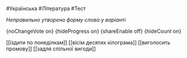 #Українська #Література #Тест

*Неправильно утворено форму слова у варіанті*

{noChangeVote on}
{hideProgress on}
{shareEnable off}
{hideCount on}

[[їздити по понеділкам]]
[[вісім десятих кілограма]]
[[виголосить промову]]
[[задля спільної вигоди]]

